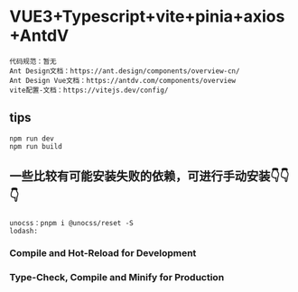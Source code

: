 # VUE3+Typescript+vite+pinia+axios+AntdV
```
代码规范：暂无
Ant Design文档：https://ant.design/components/overview-cn/
Ant Design Vue文档：https://antdv.com/components/overview
vite配置-文档：https://vitejs.dev/config/
```

## tips

```
npm run dev
npm run build
```


## 一些比较有可能安装失败的依赖，可进行手动安装👇👇👇
```
unocss：pnpm i @unocss/reset -S
lodash: 
```


### Compile and Hot-Reload for Development


### Type-Check, Compile and Minify for Production



